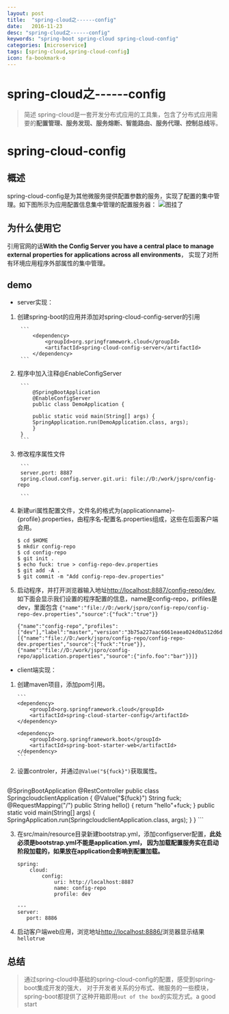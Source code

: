 ```yaml
---
layout: post
title:  "spring-cloud之------config"
date:   2016-11-23
desc: "spring-cloud之------config"
keywords: "spring-boot spring-cloud spring-cloud-config"
categories: [microservice]
tags: [spring-cloud,spring-cloud-config]
icon: fa-bookmark-o
---
```

spring-cloud之------config
========
> 简述
spring-cloud是一套开发分布式应用的工具集，包含了分布式应用需要的**配置管理、服务发现、服务熔断、智能路由、服务代理、控制总线**等。

# spring-cloud-config

## 概述

spring-cloud-config是为其他微服务提供配置参数的服务，实现了配置的集中管理。如下图所示为应用配置信息集中管理的配置服务器：
![图挂了](http://images2015.cnblogs.com/blog/4758/201601/4758-20160114111514319-352101707.png)

## 为什么使用它

引用官网的话**With the Config Server you have a central place to manage external properties for applications across all environments**，
实现了对所有环境应用程序外部属性的集中管理。

## demo

- server实现：

1. 创建spring-boot的应用并添加对spring-cloud-config-server的引用

		```
			<dependency>
				<groupId>org.springframework.cloud</groupId>
				<artifactId>spring-cloud-config-server</artifactId>
			</dependency>
		```

2. 程序中加入注释@EnableConfigServer

		```
			@SpringBootApplication
			@EnableConfigServer
			public class DemoApplication {

			public static void main(String[] args) {
			SpringApplication.run(DemoApplication.class, args);
			}
		}
		```

3. 修改程序属性文件

		```
		server.port: 8887
		spring.cloud.config.server.git.uri: file://D:/work/jspro/config-repo

		```

4. 	新建uri属性配置文件，文件名的格式为{applicationname}- {profile}.properties，由程序名-配置名.properties组成，这些在后面客户端会用。

	```
	$ cd $HOME
	$ mkdir config-repo
	$ cd config-repo
	$ git init .
	$ echo fuck: true > config-repo-dev.properties
	$ git add -A .
	$ git commit -m "Add config-repo-dev.properties"
	```

5.	启动程序，并打开浏览器输入地址[http://localhost:8887/config-repo/dev](http://localhost:8887/config-repo/dev),
如下面会显示我们设置的程序配置的信息，name是config-repo，prifiles是dev，里面包含
`{"name":"file://D:/work/jspro/config-repo/config-repo-dev.properties","source":{"fuck":"true"}}`

	```
	{"name":"config-repo","profiles":["dev"],"label":"master","version":"3b75a227aac6661eaea024d0a512d6d548a9339b","state":null,"propertySources":[{"name":"file://D:/work/jspro/config-repo/config-repo-dev.properties","source":{"fuck":"true"}},{"name":"file://D:/work/jspro/config-repo/application.properties","source":{"info.foo":"bar"}}]}
	```

- client端实现：

1.	创建maven项目，添加pom引用。

		```
		<dependency>
			<groupId>org.springframework.cloud</groupId>
			<artifactId>spring-cloud-starter-config</artifactId>
		</dependency>

		<dependency>
			<groupId>org.springframework.boot</groupId>
			<artifactId>spring-boot-starter-web</artifactId>
		</dependency>
		```

2.	设置controler，并通过`@Value("${fuck}")`获取属性。

	```
@SpringBootApplication
@RestController
public class SpringcloudclientApplication {
	@Value("${fuck}")
	String fuck;
	@RequestMapping("/")
	public String hello()
	{
		return "hello"+fuck;
	}
	public static void main(String[] args) {
		SpringApplication.run(SpringcloudclientApplication.class, args);
	}
}
	```

3.	在src/main/resource目录新建bootstrap.yml，添加configserver配置，**此处必须是bootstrap.yml不能是application.yml，
因为加载配置服务实在启动阶段加载的，如果放在application会影响到配置加载。**

	```
	spring:
		cloud:
			config:
				uri: http://localhost:8887
			    name: config-repo
			    profile: dev

	---
    server:
	   port: 8886
	```

4.	启动客户端web应用，浏览地址[http://localhost:8886/](http://localhost:8886/)浏览器显示结果
`hellotrue`

## 总结

> 通过spring-cloud中基础的spring-cloud-config的配置，感受到spring-boot集成开发的强大，
对于开发者关系的分布式、微服务的一些模块，spring-boot都提供了这种开箱即用`out of the box`的实现方式。a good start

